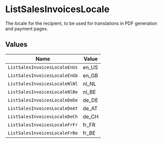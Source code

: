 # ListSalesInvoicesLocale

The locale for the recipient, to be used for translations in PDF generation and payment pages.


## Values

| Name                          | Value                         |
| ----------------------------- | ----------------------------- |
| `ListSalesInvoicesLocaleEnUs` | en_US                         |
| `ListSalesInvoicesLocaleEnGb` | en_GB                         |
| `ListSalesInvoicesLocaleNlNl` | nl_NL                         |
| `ListSalesInvoicesLocaleNlBe` | nl_BE                         |
| `ListSalesInvoicesLocaleDeDe` | de_DE                         |
| `ListSalesInvoicesLocaleDeAt` | de_AT                         |
| `ListSalesInvoicesLocaleDeCh` | de_CH                         |
| `ListSalesInvoicesLocaleFrFr` | fr_FR                         |
| `ListSalesInvoicesLocaleFrBe` | fr_BE                         |